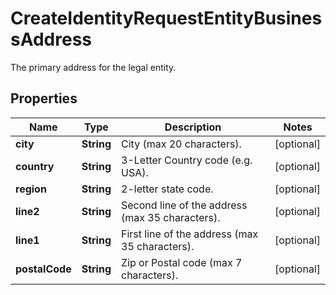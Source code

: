 

# CreateIdentityRequestEntityBusinessAddress

The primary address for the legal entity.

## Properties

| Name | Type | Description | Notes |
|------------ | ------------- | ------------- | -------------|
|**city** | **String** | City (max 20 characters). |  [optional] |
|**country** | **String** | 3-Letter Country code (e.g. USA). |  [optional] |
|**region** | **String** | 2-letter state code. |  [optional] |
|**line2** | **String** | Second line of the address (max 35 characters). |  [optional] |
|**line1** | **String** | First line of the address (max 35 characters). |  [optional] |
|**postalCode** | **String** | Zip or Postal code (max 7 characters). |  [optional] |



